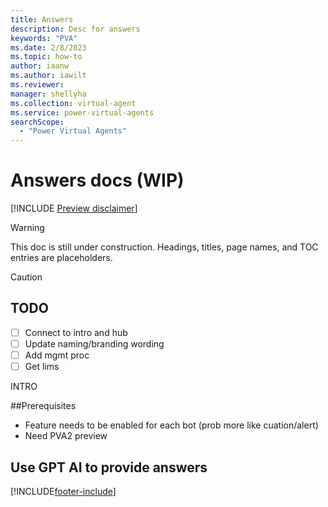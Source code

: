 ```yaml
---
title: Answers
description: Desc for answers
keywords: "PVA"
ms.date: 2/8/2023
ms.topic: how-to
author: iaanw
ms.author: iawilt
ms.reviewer: 
manager: shellyha
ms.collection: virtual-agent
ms.service: power-virtual-agents
searchScope:
  - "Power Virtual Agents"
---
```


# Answers docs (WIP)

[!INCLUDE [Preview disclaimer](includes/cc-beta-prerelease-disclaimer.md)]



> [!WARNING]
>  
> This doc is still under construction. Headings, titles, page names, and TOC entries are placeholders.

> [!CAUTION]
> ## TODO
> - [ ] Connect to intro and hub  
> - [ ] Update naming/branding wording
> - [ ] Add mgmt proc
> - [ ] Get lims


INTRO

##Prerequisites
- Feature needs to be enabled for each bot (prob more like cuation/alert)
- Need PVA2 preview

## Use GPT AI to provide answers



[!INCLUDE[footer-include](includes/footer-banner.md)]